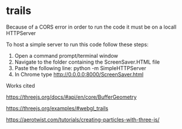 # trails

Because of a CORS error in order to run the code it must be on a locall HTTPServer

To host a simple server to run this code follow these steps:

1. Open a command prompt/terminal window
2. Navigate to the folder containing the ScreenSaver.HTML file
3. Paste the following line: python -m SimpleHTTPServer
4. In Chrome type http://0.0.0.0:8000/ScreenSaver.html



Works cited

https://threejs.org/docs/#api/en/core/BufferGeometry

https://threejs.org/examples/#webgl_trails

https://aerotwist.com/tutorials/creating-particles-with-three-js/

